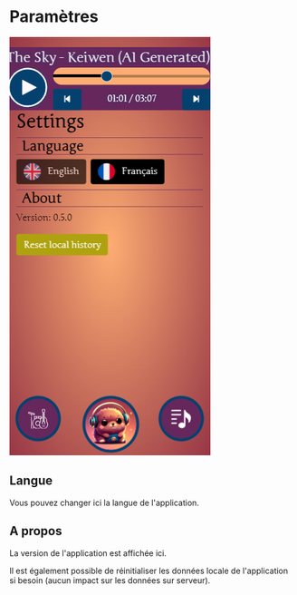 # Paramètres

![Parametres](https://raw.githubusercontent.com/Keiwen/maule_player/main/docs/img/settings.png)

## Langue

Vous pouvez changer ici la langue de l'application.

## A propos

La version de l'application est affichée ici.

Il est également possible de réinitialiser 
les données locale de l'application si besoin
(aucun impact sur les données sur serveur).
